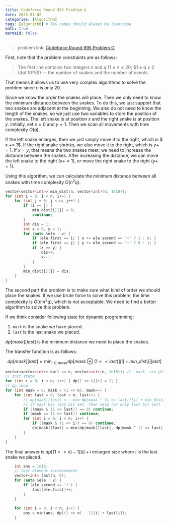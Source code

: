 ```yaml
---
title: Codeforce Round 995 Problem G
date: 2025-01-02
categories: [Algorithm]
tags: [algorithm] # TAG names should always be lowercase
math: true
mermaid: false
---
```


> problem link: [Codeforce Round 995 Problem G](https://codeforces.com/contest/2051/problem/G)

First, note that the problem constraints are as follows:

> The first line contains two integers $n$ and $q$ ($1≤ n ≤20$; $1 ≤ q ≤ 2 \dot 10^5$) — the number of snakes and the number of events.

That means it allows us to use very complex algorithms to solve the problem since $n$ is only $20$.

Since we know the order the snakes will place. Then we only need to know the minimum distance between the snakes. To do this, we just support that two snakes are adjacent at the beginning.
We also do not need to know the length of the snakes, so we just use two variables to store the position of the snakes. The left snake is at position $x$ and the right snake is at position $y$. Initially, set $x = 0$ and $y = 1$. Then we scan all movements with time complexity $O(q)$.

If the left snake enlarges, then we just simply move it to the right, which is $ x += 1$. If the right snake shrinks, we also move it to the right, which is $y += 1$. If $x = y$, that means the two snakes meet; we need to increase the distance between the snakes. After increasing the distance, we can move the left snake to the right ($x += 1$), or move the right snake to the right ($y += 1$).

Using this algorithm, we can calculate the minimum distance between all snakes with time complexity $O(n^2 q)$.

```cpp
vector<vector<int>> min_dist(n, vector<int>(n, 1e18));
for (int i = 0; i < n; i++) {
    for (int j = 0; j < n; j++) {
        if (i == j) {
            min_dist[i][j] = 0;
            continue;
        }
        int dis = 1;
        int x = 0, y = 1;
        for (auto &ele : v) {
            if (ele.first == i) { x += ele.second == '+' ? 1 : 0; }
            if (ele.first == j) { y += ele.second == '+' ? 0 : 1; }
            if (x == y) {
                dis++;
                x--;
            }
        }
        min_dist[i][j] = dis;
    }
}
```

The second part the problem is to make sure what kind of order we should place the snakes. If we use brute force to solve this problem, the time complexity is $O(n! n^2 q)$, which is not acceptable. We need to find a better algorithm to solve this problem.

If we think consider following state for dynamic programming:

1. `mask` is the snake we have placed.
2. `last` is the last snake we placed.

$dp[mask][last]$ is the minimum distance we need to place the snakes.

The transfer function is as follows:

$$
dp[mask][last] = \min_{i \in mask} dp[mask \oplus (1 << last)][i] + min\_dist[i][last]
$$


``` cpp
vector<vector<int>> dp(1 << n, vector<int>(n, 1e18)); // `mask` are placed and last is `last`
// init state
for (int i = 0; i < n; i++) { dp[1 << i][i] = 1; }
// dp loop
for (int mask = 0; mask < (1 << n); mask++) {
    for (int last = 0; last < n; last++) {
        // dp[mask][last] <-- min dp[mask ^ (1 << last)][i] + min_dist[i][last]
        // if mask has last bit set, then skip (or only last bit set)
        if ((mask & (1 << last)) == 0) continue;
        if (mask == (1 << last)) continue;
        for (int i = 0; i < n; i++) {
            if ((mask & (1 << i)) == 0) continue;
            dp[mask][last] = min(dp[mask][last], dp[mask ^ (1 << last)][i] + min_dist[i][last]);
        }
    }
}
```

The final answer is $dp[(1 << n) - 1][i] + \text{i enlarged size}$ where $i$ is the last snake we placed.

```cpp
    int ans = 1e18;
    // last element increasement
    vector<int> last(n, 0);
    for (auto &ele : v) {
        if (ele.second == '+') {
            last[ele.first]++;
        }
    }
 
    for (int i = 0; i < n; i++) {
        ans = min(ans, dp[(1 << n) - 1][i] + last[i]);
    }
```
